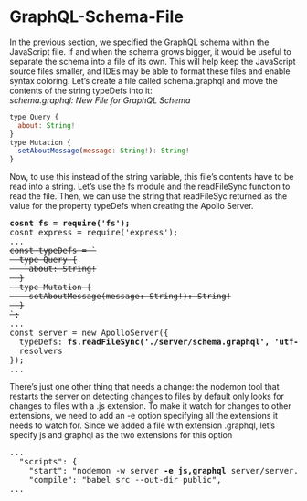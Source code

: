 # GraphQL-Schema-File

In the previous section, we specified the GraphQL schema within the JavaScript file. If and when the schema grows bigger, it would be useful to separate the schema into a file of its own. This will help keep the JavaScript source files smaller, and IDEs may be able to format these files and enable syntax coloring. Let’s create a file called schema.graphql and move the contents of the string typeDefs into it:
<br />_schema.graphql: New File for GraphQL Schema_

```js
type Query {
  about: String!
}
type Mutation {
  setAboutMessage(message: String!): String!
}
```

Now, to use this instead of the string variable, this file’s contents have to be read into a string. Let’s use the fs module and the readFileSync function to read the file. Then, we can use the string that readFileSyc returned as the value for the property typeDefs when creating the Apollo Server. 

<pre>
<b>cosnt fs = require('fs');</b>
cosnt express = require('express');
...
<del>const typeDefs = `
  type Query {
    about: String!
  }
  type Mutation {
    setAboutMessage(message: String!): String!
  }
`;</del>
...
const server = new ApolloServer({
  typeDefs: <b>fs.readFileSync('./server/schema.graphql', 'utf-8')</b>,
  resolvers
});
...
</pre>

There’s just one other thing that needs a change: the nodemon tool that restarts the server on detecting
changes to files by default only looks for changes to files with a .js extension. To make it watch for changes to other extensions, we need to add an -e option specifying all the extensions it needs to watch for. Since we added a file with extension .graphql, let’s specify js and graphql as the two extensions for this option

<pre>
...
  "scripts": {
    "start": "nodemon -w server <b>-e js,graphql</b> server/server.js",
    "compile": "babel src --out-dir public",
...
</pre>
